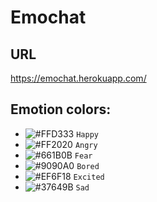# Emochat

## URL

https://emochat.herokuapp.com/

## Emotion colors:

* ![#FFD333](https://via.placeholder.com/15/FFD333/000000?text=+) `Happy`
* ![#FF2020](https://via.placeholder.com/15/FF2020/000000?text=+) `Angry`
* ![#661B0B](https://via.placeholder.com/15/661B0B/000000?text=+) `Fear`
* ![#9090A0](https://via.placeholder.com/15/9090A0/000000?text=+) `Bored`
* ![#EF6F18](https://via.placeholder.com/15/EF6F18/000000?text=+) `Excited`
* ![#37649B](https://via.placeholder.com/15/37649B/000000?text=+) `Sad`
